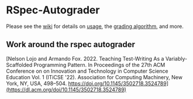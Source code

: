 # RSpec-Autograder

Please see the [wiki](https://github.com/ace-lab/RSpec-Autograder/wiki) for details on [usage](), the [grading algorithm](), and more.


## Work around the rspec autograder

[Nelson Lojo and Armando Fox. 2022. Teaching Test-Writing As a Variably-Scaffolded Programming Pattern. In Proceedings of the 27th ACM Conference on on Innovation and Technology in Computer Science Education Vol. 1 (ITiCSE '22). Association for Computing Machinery, New York, NY, USA, 498–504. https://doi.org/10.1145/3502718.3524789](https://dl.acm.org/doi/10.1145/3502718.3524789)
